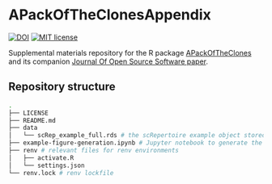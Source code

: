 # APackOfTheClonesAppendix

[![DOI](https://zenodo.org/badge/DOI/10.5281/zenodo.13916967.svg)](https://doi.org/10.5281/zenodo.13916967)
[![MIT license](https://img.shields.io/badge/license-MIT-green.svg)](https://github.com/Qile0317/APackOfTheClonesAppendix/blob/main/LICENSE)

Supplemental materials repository for the R package [APackOfTheClones](https://github.com/Qile0317/APackOfTheClones) and its companion [Journal Of Open Source Software paper](https://joss.theoj.org/papers/eb9d2b2fc3ffb1d440bd7120b66f1f71).

## Repository structure

```bash
.
├── LICENSE
├── README.md
├── data
│   └── scRep_example_full.rds # the scRepertoire example object stored through git-lfs
├── example-figure-generation.ipynb # Jupyter notebook to generate the figure in the paper
├── renv # relevant files for renv environments
│   ├── activate.R
│   └── settings.json
└── renv.lock # renv lockfile
```
